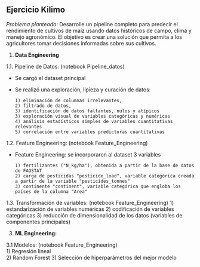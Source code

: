 ## **Ejercicio Kilimo**

*Problema planteado:* Desarrolle un pipeline completo para predecir el rendimiento de cultivos de maíz usando datos históricos de campo, clima y manejo agronómico.
El objetivo es crear una solución que permita a los agricultores tomar decisiones informadas sobre sus cultivos.


1. **Data Engineering**

1.1. Pipeline de Datos: (notebook Pipeline_datos)

- Se cargó el dataset principal

- Se realizó una exploración, lipieza y curación de datos:

      1) eliminación de columnas irrelevantes, 
      2) filtrado de datos, 
      3) identificación de datos faltantes, nulos y atípicos
      3) exploración visual de variables categóricas y numéricas 
      4) análisis estadísticos simples de variables cuantitativas relevantes
      5) correlación entre variables predictoras cuantitativas 
      
1.2. Feature Engineering: (notebook Feature_Engineering)     
      
- Feature Engineering: se incorporaron al dataset 3 variables 

      1) fertilizantes ("N_kg/ha"), obtenida a partir de la base de datos de FAOSTAT
      2) carga de pesticidas "pesticide_load", variable categórica creada a partir de la variable "pesticides_tonnes"
      3) continente "continent", variable categórica que engloba los países de la columna "Area"
      
1.3. Transformación de variables: (notebook Feature_Engineering)
      1) estandarización de variables numéricas
      2) codificación de variables categóricas 
      3) reducción de dimensionalidad de los datos (variables de componentes principales)
      
      
      
3. **ML Engineering:**

3.1 Modelos: (notebook Feature_Engineering)     
      1) Regresión lineal  
      2) Random Forest 
      3) Selección de hiperparámetros del mejor modelo


      
      
      
      
      
      

      
      
      

